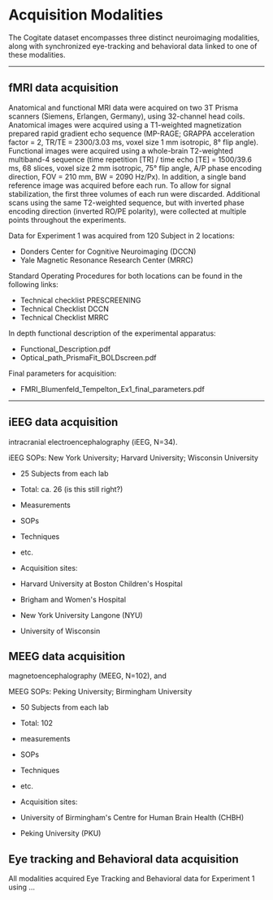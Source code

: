 # Acquisition Modalities

The Cogitate dataset encompasses three distinct neuroimaging modalities, along with synchronized eye-tracking and behavioral data linked to one of these modalities.

---

## fMRI data acquisition

Anatomical and functional MRI data were acquired on two 3T Prisma scanners (Siemens, Erlangen, Germany), using 32-channel head coils. Anatomical images were acquired using a T1-weighted magnetization prepared rapid gradient echo sequence (MP-RAGE; GRAPPA acceleration factor = 2, TR/TE = 2300/3.03 ms, voxel size 1 mm isotropic, 8° flip angle). Functional images were acquired using a whole-brain T2-weighted multiband-4 sequence (time repetition [TR] / time echo [TE] = 1500/39.6 ms, 68 slices, voxel size 2 mm isotropic, 75° flip angle, A/P phase encoding direction, FOV = 210 mm, BW = 2090 Hz/Px). In addition, a single band reference image was acquired before each run. To allow for signal stabilization, the first three volumes of each run were discarded. Additional scans using the same T2-weighted sequence, but with inverted phase encoding direction (inverted RO/PE polarity), were collected at multiple points throughout the experiments.

Data for Experiment 1 was acquired from 120 Subject in 2 locations:

- Donders Center for Cognitive Neuroimaging (DCCN)
- Yale Magnetic Resonance Research Center (MRRC)

Standard Operating Procedures for both locations can be found in the following links:

- Technical checklist PRESCREENING
- Technical Checklist DCCN
- Technical Checklist MRRC

In depth functional description of the experimental apparatus:

- Functional_Description.pdf
- Optical_path_PrismaFit_BOLDscreen.pdf  

Final parameters for acquisition:

- FMRI_Blumenfeld_Tempelton_Ex1_final_parameters.pdf

---

## iEEG data acquisition

intracranial electroencephalography (iEEG, N=34).

iEEG SOPs: New York University; Harvard University; Wisconsin University

- 25 Subjects from each lab

- Total: ca. 26 (is this still right?)

- Measurements

- SOPs

- Techniques

- etc.

- Acquisition sites:

- Harvard University at Boston Children's Hospital

- Brigham and Women's Hospital

- New York University Langone (NYU)

- University of Wisconsin

## MEEG data acquisition

magnetoencephalography (MEEG, N=102), and

MEEG SOPs: Peking University; Birmingham University

- 50 Subjects from each lab

- Total: 102

- measurements

- SOPs

- Techniques

- etc.

- Acquisition sites:

- University of Birmingham's Centre for Human Brain Health (CHBH)

- Peking University (PKU)

## Eye tracking and Behavioral data acquisition

All modalities acquired Eye Tracking and Behavioral data for Experiment 1 using …